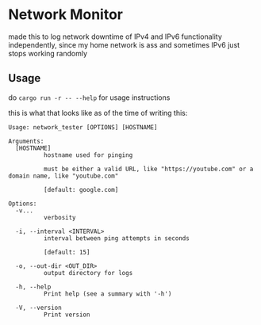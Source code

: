 # Network Monitor

made this to log network downtime of IPv4 and IPv6 functionality independently,
since my home network is ass and sometimes IPv6 just stops working randomly

## Usage

do `cargo run -r -- --help` for usage instructions

this is what that looks like as of the time of writing this:

```
Usage: network_tester [OPTIONS] [HOSTNAME]

Arguments:
  [HOSTNAME]
          hostname used for pinging

          must be either a valid URL, like "https://youtube.com" or a domain name, like "youtube.com"

          [default: google.com]

Options:
  -v...
          verbosity

  -i, --interval <INTERVAL>
          interval between ping attempts in seconds

          [default: 15]

  -o, --out-dir <OUT_DIR>
          output directory for logs

  -h, --help
          Print help (see a summary with '-h')

  -V, --version
          Print version
```
